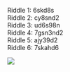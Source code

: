 Riddle 1: 6skd8s  
Riddle 2: cy8snd2  
Riddle 3: ud6s98n  
Riddle 4: 7gsn3nd2  
Riddle 5: ajy39d2  
Riddle 6: 7skahd6  

![](https://github.com/Plampking/ELK-STACK-PROJECT/blob/main/Linux/Images/Ransom.JPG)
